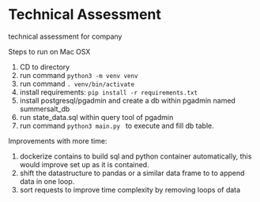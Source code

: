 # Technical Assessment
technical assessment for company



Steps to run on Mac OSX
1) CD to directory
2) run command `python3 -m venv venv`
3) run command `. venv/bin/activate`
4) install requirements: `pip install -r requirements.txt`
5) install postgresql/pgadmin and create a db within pgadmin named summersalt_db
6) run state_data.sql within query tool of pgadmin
7) run command `python3 main.py ` to execute and fill db table.  


Improvements with more time: 
1) dockerize contains to build sql and python container automatically, this would improve set up as it is contained.  
2) shift the datastructure to pandas or a similar data frame to to append data in one loop.
3) sort requests to improve time complexity by removing loops of data

